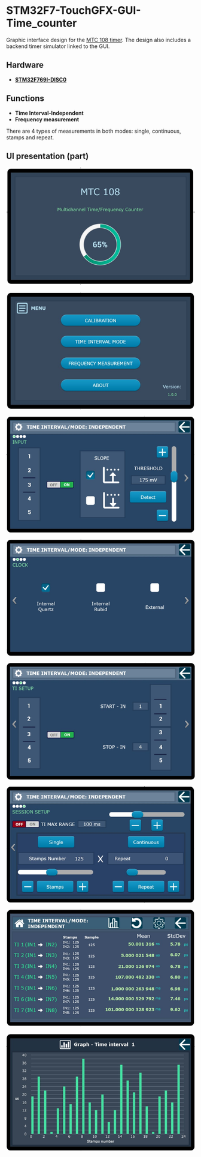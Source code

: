 # STM32F7-TouchGFX-GUI-Time_counter


Graphic interface design for the [MTC 108 timer](https://ztc.wel.wat.edu.pl/mtc108.html). The design also includes a backend timer simulator linked to the GUI.

## Hardware

- **[STM32F769I-DISC0](https://www.st.com/en/evaluation-tools/32f769idiscovery.html)**

## Functions

- **Time Interval-Independent**
- **Frequency measurement**

There are 4 types of measurements in both modes: single, continuous, stamps and repeat.

## UI presentation (part)

![Calibration](Image/calibration.jpg)

![Menu](Image/menu.jpg)

![Config1](Image/configure1.jpg)

![Config2](Image/configure2.jpg)

![Config3](Image/configure3.jpg)

![Config4](Image/configure4.jpg)

![Measure](Image/main_screen_time_mode.jpg)

![Graph](Image/graph_time_mode.jpg)
